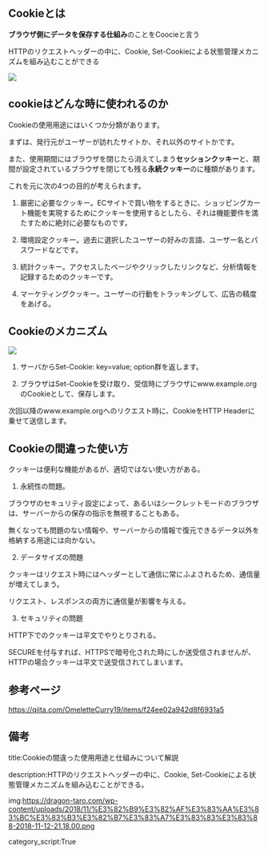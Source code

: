 

## Cookieとは

**ブラウザ側にデータを保存する仕組み**のことをCoocieと言う


HTTPのリクエストヘッダーの中に、Cookie, Set-Cookieによる状態管理メカニズムを組み込むことができる

<img src="https://qiita-user-contents.imgix.net/https%3A%2F%2Fqiita-image-store.s3.ap-northeast-1.amazonaws.com%2F0%2F87538%2F072895af-86cb-7f4c-3b27-5a5d2c5abb24.png?ixlib=rb-4.0.0&auto=format&gif-q=60&q=75&w=1400&fit=max&s=2e3aeffb917e234251c32895dafa5d01">


## cookieはどんな時に使われるのか

Cookieの使用用途にはいくつか分類があります。

まずは、発行元がユーザーが訪れたサイトか、それ以外のサイトかです。

また、使用期間にはブラウザを閉じたら消えてしまう**セッションクッキー**と、期間が設定されているブラウザを閉じても残る**永続クッキー**のに種類があります。

これを元に次の4つの目的が考えられます。

1. 厳密に必要なクッキー。ECサイトで買い物をするときに、ショッピングカート機能を実現するためにクッキーを使用するとしたら、それは機能要件を満たすために絶対に必要なものです。

2. 環境設定クッキー。過去に選択したユーザーの好みの言語、ユーザー名とパスワードなどです。

3. 統計クッキー。アクセスしたページやクリックしたリンクなど、分析情報を記録するためのクッキーです。

4. マーケティングクッキー。ユーザーの行動をトラッキングして、広告の精度をあげる。


## Cookieのメカニズム
<img src="https://qiita-user-contents.imgix.net/https%3A%2F%2Fqiita-image-store.s3.ap-northeast-1.amazonaws.com%2F0%2F87538%2F915bf33b-81ec-5f69-5f09-88d1988ad207.png?ixlib=rb-4.0.0&auto=format&gif-q=60&q=75&w=1400&fit=max&s=2710160050793eda2a39eed67285d82c">

1. サーバからSet-Cookie: key=value; option群を返します。

2. ブラウザはSet-Cookieを受け取り、受信時にブラウザにwww.example.orgのCookieとして、保存します。

次回以降のwww.example.orgへのリクエスト時に、CookieをHTTP Headerに乗せて送信します。



## Cookieの間違った使い方

クッキーは便利な機能があるが、適切ではない使い方がある。

1. 永続性の問題。

ブラウザのセキュリティ設定によって、あるいはシークレットモードのブラウザは、サーバーからの保存の指示を無視することもある。

無くなっても問題のない情報や、サーバーからの情報で復元できるデータ以外を格納する用途には向かない。

2. データサイズの問題

クッキーはリクエスト時にはヘッダーとして通信に常にふよされるため、通信量が増えてしまう。

リクエスト、レスポンスの両方に通信量が影響を与える。

3. セキュリティの問題

HTTP下でのクッキーは平文でやりとりされる。

SECUREを付与すれば、HTTPSで暗号化された時にしか送受信されませんが、HTTPの場合クッキーは平文で送受信されてしまいます。






## 参考ページ

https://qiita.com/OmeletteCurry19/items/f24ee02a942d8f6931a5


## 備考

title:Cookieの間違った使用用途と仕組みについて解説

description:HTTPのリクエストヘッダーの中に、Cookie, Set-Cookieによる状態管理メカニズムを組み込むことができる。


img:https://dragon-taro.com/wp-content/uploads/2018/11/%E3%82%B9%E3%82%AF%E3%83%AA%E3%83%BC%E3%83%B3%E3%82%B7%E3%83%A7%E3%83%83%E3%83%88-2018-11-12-21.18.00.png

category_script:True